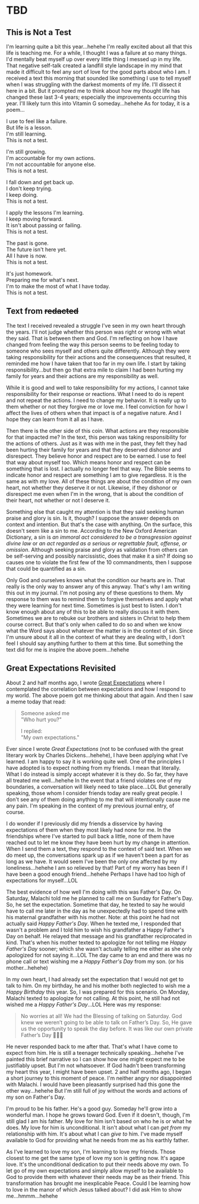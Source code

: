 # TBD

## This is Not a Test

I'm learning quite a bit this year...hehehe I'm really excited about all that this life is teaching me. For a while, I thought I was a failure at so many things. I'd mentally beat myself up over every little thing I messed up in my life. That negative self-talk created a landfill style landscape in my mind that made it difficult to feel any sort of love for the good parts about who I am. I received a text this morning that sounded like something I use to tell myself when I was struggling with the darkest moments of my life. I'll dissect it here in a bit. But it prompted me to think about how my thought life has changed these last 3-4 years; especially the improvements occurring this year. I'll likely turn this into Vitamin G someday...hehehe As for today, it is a poem...

I use to feel like a failure.\
But life is a lesson.\
I'm still learning.\
This is not a test.

I'm still growing.\
I'm accountable for my own actions.\
I'm not accountable for anyone else.\
This is not a test.

I fall down and get back up.\
I don't keep trying.\
I keep doing.\
This is not a test.

I apply the lessons I'm learning.\
I keep moving forward.\
It isn't about passing or failing.\
This is not a test.

The past is gone.\
The future isn't here yet.\
All I have is now.\
This is not a test.

It's just homework.\
Preparing me for what's next.\
I'm to make the most of what I have today.\
This is not a test.

## Text from ~~redacted~~

The text I received revealed a struggle I've seen in my own heart through the years. I'll not judge whether this person was right or wrong with what they said. That is between them and God. I'm reflecting on how I have changed from feeling the way this person seems to be feeling today to someone who sees myself and others quite differently. Although they were taking responsibility for their actions and the consequences that resulted, it reminded me how I have taken that too far in my own life. I start by taking responsibility...but then go that extra mile to claim I had been hurting my family for years and their actions are my responsibility as well.

While it is good and well to take responsibility for my actions, I cannot take responsibility for their response or reactions. What I need to do is repent and not repeat the actions. I need to change my behavior. It is really up to them whether or not they forgive me or love me. I feel conviction for how I affect the lives of others when that impact is of a negative nature. And I hope they can learn from it all as I have.

Then there is the other side of this coin. What actions are they responsible for that impacted me? In the text, this person was taking responsibility for the actions of others. Just as it was with me in the past, they felt they had been hurting their family for years and that they deserved dishonor and disrespect. They believe honor and respect are to be earned. I use to feel that way about myself too. Which means honor and respect can be something that is lost. I actually no longer feel that way. The Bible seems to indicate honor and respect are something I am to give regardless. It is the same as with my love. All of these things are about the condition of my own heart, not whether they deserve it or not. Likewise, if they dishonor or disrespect me even when I'm in the wrong, that is about the condition of their heart, not whether or not I deserve it.

Something else that caught my attention is that they said seeking human praise and glory is sin. Is it, though? I suppose the answer depends on context and intention. But that's the case with anything. On the surface, this doesn't seem like a sin to me. According to the New Oxford American Dictionary, a sin is *an immoral act considered to be a transgression against divine law* or *an act regarded as a serious or regrettable fault, offense, or omission*. Although seeking praise and glory as validation from others can be self-serving and possibly narcissistic, does that make it a sin? If doing so causes one to violate the first few of the 10 commandments, then I suppose that could be quantified as a sin.

Only God and ourselves knows what the condition our hearts are in. That really is the only way to answer any of this anyway. That's why I am writing this out in my journal. I'm not posing any of these questions to them. My response to them was to remind them to forgive themselves and apply what they were learning for next time. Sometimes is just best to listen. I don't know enough about any of this to be able to really discuss it with them. Sometimes we are to rebuke our brothers and sisters in Christ to help them course correct. But that's only when called to do so and when we know what the Word says about whatever the matter is in the context of sin. Since I'm unsure about it all in the context of what they are dealing with, I don't feel I should say anything further to them at this time. But something the text did for me is inspire the above poem...hehehe

## Great Expectations Revisited

About 2 and half months ago, I wrote [Great Expectations](../04/03_great-expectations.md) where I contemplated the correlation between expectations and how I respond to my world. The above poem got me thinking about that again. And then I saw a meme today that read:

> Someone asked me\
> "Who hurt you?"
> 
> I replied:\
> "My own expectations."

Ever since I wrote *Great Expectations* (not to be confused with the great literary work by Charles Dickens...hehehe), I have been applying what I've learned. I am happy to say it is working quite well. One of the principles I have adopted is to expect nothing from my friends. I mean that literally. What I do instead is simply accept whatever it is they do. So far, they have all treated me well...hehehe In the event that a friend violates one of my boundaries, a conversation will likely need to take place...LOL But generally speaking, those whom I consider friends today are really great people. I don't see any of them doing anything to me that will intentionally cause me any pain. I'm speaking in the context of my previous journal entry, of course.

I do wonder if I previously did my friends a disservice by having expectations of them when they most likely had none for me. In the friendships where I've started to pull back a little, none of them have reached out to let me know they have been hurt by my change in attention. When I send them a text, they respond to the context of said text. When we do meet up, the conversations spark up as if we haven't been a part for as long as we have. It would seem I've been the only one affected by my loneliness...hehehe I am so relieved by that! Part of my worry has been if I have been a good enough friend...hehehe Perhaps I have had too high of expectations for myself...LOL

The best evidence of how well I'm doing with this was Father's Day. On Saturday, Malachi told me he planned to call me on Sunday for Father's Day. So, he set the expectation. Sometime that day, he texted to say he would have to call me later in the day as he unexpectedly had to spend time with his maternal grandfather with his mother. Note: at this point he had not actually said *Happy Father's Day*. When he texted me, I responded that wasn't a problem and I told him to wish his grandfather a Happy Father's Day on behalf. He relayed that message and his grandfather reciprocated in kind. That's when his mother texted to apologize for not telling me *Happy Father's Day* sooner; which she wasn't actually telling me either as she only apologized for not saying it...LOL The day came to an end and there was no phone call or text wishing me a *Happy Father's Day* from my son. (or his mother...hehehe)

In my own heart, I had already set the expectation that I would not get to talk to him. On my birthday, he and his mother both neglected to wish me a *Happy Birthday* this year. So, I was prepared for this scenario. On Monday, Malachi texted to apologize for not calling. At this point, he still had not wished me a *Happy Father's Day*...LOL Here was my response:

> No worries at all! We had the Blessing of talking on Saturday. God knew we weren’t going to be able to talk on Father’s Day. So, He gave us the opportunity to speak the day before. It was like our own private Father’s Day 🤗💚💙

He never responded back to me after that. That's what I have come to expect from him. He is still a teenager technically speaking...hehehe I've painted this brief narrative so I can show how one might expect me to be justifiably upset. But I'm not whatsoever. If God hadn't been transforming my heart this year, I might have been upset. 2 and half months ago, I began a short journey to this moment of peace. I'm neither angry nor disappointed with Malachi. I would have been pleasantly surprised had this gone the other way...hehehe But I'm still full of joy without the words and actions of my son on Father's Day.

I'm proud to be his father. He's a good guy. Someday he'll grow into a wonderful man. I hope he grows toward God. Even if it doesn't, though, I'm still glad I am his father. My love for him isn't based on who he is or what he does. My love for him is unconditional. It isn't about what I can *get from* my relationship with him. It's about what I can *give to* him. I've made myself available to God for providing what he needs from me as his earthly father.

As I've learned to love my son, I'm learning to love my friends. Those closest to me get the same type of love my son is getting now. It's agape love. It's the unconditional dedication to put their needs above my own. To let go of my own expectations and simply allow myself to be available to God to provide them with whatever their needs may be as their friend. This transformation has brought me inexplicable Peace. Could I be learning how to love in the manor of which Jesus talked about? I did ask Him to show me...hmmm...hehehe